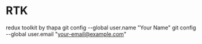 # RTK
redux toolkit by thapa
git config --global user.name "Your Name"
git config --global user.email "your-email@example.com"

